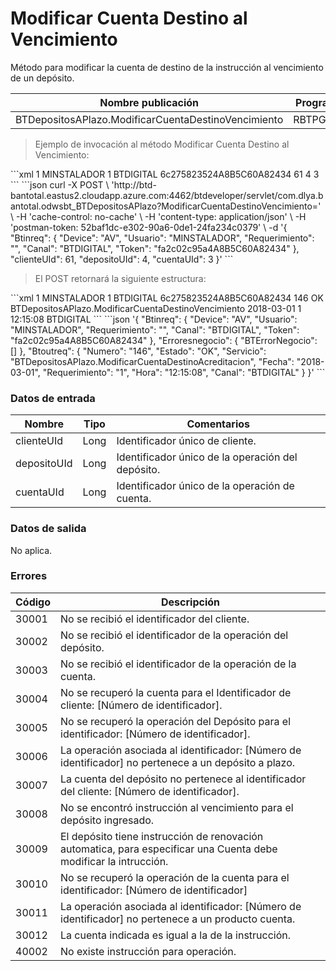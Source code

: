 # Modificar Cuenta Destino al Vencimiento 

Método para modificar la cuenta de destino de la instrucción al vencimiento de un depósito. 

Nombre publicación | Programa | Global/País 
--------- | ----------- | ----------- 
BTDepositosAPlazo.ModificarCuentaDestinoVencimiento | RBTPG107 | Global 

> Ejemplo de invocación al método Modificar Cuenta Destino al Vencimiento: 

<code-group> 
<code-block title="XML" active> 
```xml 
<soapenv:Envelope xmlns:soapenv="http://schemas.xmlsoap.org/soap/envelope/" xmlns:bts="http://uy.com.dlya.bantotal/BTSOA/"> 
   <soapenv:Header/> 
   <soapenv:Body> 
      <bts:BTDepositosAPlazo.ModificarCuentaDestinoVencimiento> 
	    <bts:Btinreq> 
            <bts:Device>1</bts:Device> 
            <bts:Usuario>MINSTALADOR</bts:Usuario> 
            <bts:Requerimiento>1</bts:Requerimiento> 
            <bts:Canal>BTDIGITAL</bts:Canal> 
            <bts:Token>6c275823524A8B5C60A82434</bts:Token> 
         </bts:Btinreq> 
         <bts:clienteUId>61</bts:clienteUId> 
         <bts:depositoUId>4</bts:depositoUId> 
         <bts:cuentaUId>3</bts:cuentaUId> 
      </bts:BTDepositosAPlazo.ModificarCuentaDestinoVencimiento> 
   </soapenv:Body> 
</soapenv:Envelope> 
``` 
</code-block> 

<code-block title="JSON"> 
```json 
curl -X POST \ 
  'http://btd-bantotal.eastus2.cloudapp.azure.com:4462/btdeveloper/servlet/com.dlya.bantotal.odwsbt_BTDepositosAPlazo?ModificarCuentaDestinoVencimiento=' \ 
  -H 'cache-control: no-cache' \ 
  -H 'content-type: application/json' \ 
  -H 'postman-token: 52baf1dc-e302-90a6-0de1-24fa234c0379' \ 
  -d '{ 
	"Btinreq": { 
		"Device": "AV", 
		"Usuario": "MINSTALADOR", 
		"Requerimiento": "", 
		"Canal": "BTDIGITAL", 
		"Token": "fa2c02c95a4A8B5C60A82434" 
	}, 
   "clienteUId": 61, 
	"depositoUId": 4, 
	"cuentaUId": 3 
}' 
``` 
</code-block> 
</code-group> 

> El POST retornará la siguiente estructura: 

<code-group> 
<code-block title="XML" active> 
```xml 
<SOAP-ENV:Envelope xmlns:SOAP-ENV="http://schemas.xmlsoap.org/soap/envelope/" xmlns:xsd="http://www.w3.org/2001/XMLSchema" xmlns:SOAP-ENC="http://schemas.xmlsoap.org/soap/encoding/" xmlns:xsi="http://www.w3.org/2001/XMLSchema-instance"> 
   <SOAP-ENV:Body> 
      <BTDepositosAPlazo.ModificarCuentaDestinoVencimientoResponse xmlns="http://uy.com.dlya.bantotal/BTSOA/"> 
         <Btinreq> 
            <Device>1</Device> 
            <Usuario>MINSTALADOR</Usuario> 
            <Requerimiento>1</Requerimiento> 
            <Canal>BTDIGITAL</Canal> 
            <Token>6c275823524A8B5C60A82434</Token> 
         </Btinreq> 
         <Erroresnegocio></Erroresnegocio> 
         <Btoutreq> 
            <Numero>146</Numero> 
            <Estado>OK</Estado> 
            <Servicio>BTDepositosAPlazo.ModificarCuentaDestinoVencimiento</Servicio> 
            <Fecha>2018-03-01</Fecha> 
            <Requerimiento>1</Requerimiento> 
            <Hora>12:15:08</Hora> 
            <Canal>BTDIGITAL</Canal> 
         </Btoutreq> 
      </BTDepositosAPlazo.ModificarCuentaDestinoVencimientoResponse> 
   </SOAP-ENV:Body> 
</SOAP-ENV:Envelope> 
``` 
</code-block> 

<code-block title="JSON"> 
```json 
'{ 
	"Btinreq": { 
		"Device": "AV", 
		"Usuario": "MINSTALADOR", 
		"Requerimiento": "", 
		"Canal": "BTDIGITAL", 
		"Token": "fa2c02c95a4A8B5C60A82434" 
	}, 
    "Erroresnegocio": { 
        "BTErrorNegocio": [] 
    }, 
    "Btoutreq": { 
        "Numero": "146", 
        "Estado": "OK", 
        "Servicio": "BTDepositosAPlazo.ModificarCuentaDestinoAcreditacion", 
        "Fecha": "2018-03-01", 
        "Requerimiento": "1", 
        "Hora": "12:15:08", 
        "Canal": "BTDIGITAL" 
    } 
}' 
``` 
</code-block> 
</code-group>  

### Datos de entrada 

Nombre | Tipo | Comentarios 
--------- | ----------- | ----------- 
clienteUId | Long | Identificador único de cliente. 
depositoUId | Long | Identificador único de la operación del depósito. 
cuentaUId | Long | Identificador único de la operación de cuenta. 

### Datos de salida 

No aplica. 

### Errores 

Código | Descripción 
--------- | ----------- 
30001 | No se recibió el identificador del cliente. 
30002 | No se recibió el identificador de la operación del depósito. 
30003 | No se recibió el identificador de la operación de la cuenta. 
30004 | No se recuperó la cuenta para el Identificador de cliente: [Número de identificador]. 
30005 | No se recuperó la operación del Depósito para el identificador: [Número de identificador]. 
30006 | La operación asociada al identificador: [Número de identificador] no pertenece a un depósito a plazo. 
30007 | La cuenta del depósito no pertenece al identificador del cliente: [Número de identificador]. 
30008 | No se encontró instrucción al vencimiento para el depósito ingresado. 
30009 | El depósito tiene instrucción de renovación automatica, para especificar una Cuenta debe modificar la intrucción. 
30010 | No se recuperó la operación de la cuenta para el identificador: [Número de identificador] 
30011 | La operación asociada al identificador: [Número de identificador] no pertenece a un producto cuenta. 
30012 | La cuenta indicada es igual a la de la instrucción. 
40002 | No existe instrucción para operación. 

 
